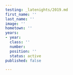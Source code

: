 ```yaml
---
testing: _latenights/2019.md
first_name: ''
last_name: ''
image: ''
hometown: ''
years:
- year: 
  class: ''
  number: 
  position: ''
  status: active
published: false

---
```

